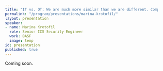 ```yaml
---
title: "IT vs. OT: We are much more similar than we are different. Comparing Process Control Room and SOC operations"
permalink: "/program/presentations/marina-krotofil/"
layout: presentation
speaker:
- name: Marina Krotofil
  role: Senior ICS Security Engineer
  work: BASF
  image: temp
id: presentation
published: true
---
```


Coming soon.